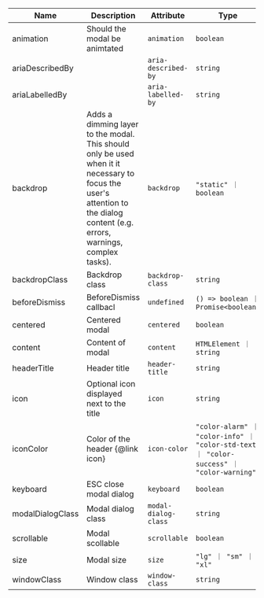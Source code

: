 | Name       | Description                   | Attribute        | Type                                      | Default             |
|------------|-------------------------------|------------------|-------------------------------------------|---------------------|
|animation| Should the modal be animtated | `animation` | `boolean` | `true` |
|ariaDescribedBy|  | `aria-described-by` | `string` | `undefined` |
|ariaLabelledBy|  | `aria-labelled-by` | `string` | `'modal-title'` |
|backdrop| Adds a dimming layer to the modal. This should only be used when it it necessary to focus the user's attention to the dialog content (e.g. errors, warnings, complex tasks). | `backdrop` | `"static" ｜ boolean` | `true` |
|backdropClass| Backdrop class | `backdrop-class` | `string` | `undefined` |
|beforeDismiss| BeforeDismiss callbacl | `undefined` | `() => boolean ｜ Promise<boolean>` | `undefined` |
|centered| Centered modal | `centered` | `boolean` | `false` |
|content| Content of modal | `content` | `HTMLElement ｜ string` | `undefined` |
|headerTitle| Header title | `header-title` | `string` | `undefined` |
|icon| Optional icon displayed next to the title | `icon` | `string` | `undefined` |
|iconColor| Color of the header {@link icon} | `icon-color` | `"color-alarm" ｜ "color-info" ｜ "color-std-text" ｜ "color-success" ｜ "color-warning"` | `'color-std-text'` |
|keyboard| ESC close modal dialog | `keyboard` | `boolean` | `true` |
|modalDialogClass| Modal dialog class | `modal-dialog-class` | `string` | `undefined` |
|scrollable| Modal scollable | `scrollable` | `boolean` | `true` |
|size| Modal size | `size` | `"lg" ｜ "sm" ｜ "xl"` | `'sm'` |
|windowClass| Window class | `window-class` | `string` | `undefined` |
